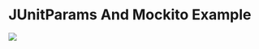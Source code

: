 JUnitParams And Mockito Example
============================
![](https://raw.github.com/Skylark95/JUnitParamsAndMockitoExample/master/eclipse_junit.png)
